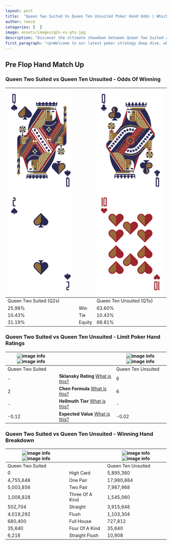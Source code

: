 ```yaml
---
layout: post
title:  "Queen Two Suited Vs Queen Ten Unsuited Poker Hand Odds | Which Is The Better Hand In Poker? A Complete Guide"
author: reece
categories: [  ]
image: assets/images/q2s-vs-qto.jpg
description: "Discover the ultimate showdown between Queen Two Suited and Queen Ten Unsuited in poker! Uncover the odds, strategies, and scenarios where one hand triumphs over the other. Get ready to up your poker game with this thrilling analysis."
first_paragraph: "<p>Welcome to our latest poker strategy deep dive, where we're pitting two distinct hands against each other in a high-stakes showdown: Queen Two Suited vs Queen Ten Unsuited.</p><p>In the dynamic world of poker, every decision counts, and knowing which hand holds the upper hand is key to your success at the table.</p><p>In this article, we'll dissect these two hands, explore the scenarios where one dominates the other, and equip you with the knowledge to make strategic choices that can tip the odds in your favor.</p><p>Get ready to unravel the intriguing dynamics of these poker hands and elevate your game to new heights.</p>"
---
```




[comment]: # (sp0)

## Pre Flop Hand Match Up

<div class="table hand-ratings" markdown="1"> 



### Queen Two Suited vs Queen Ten Unsuited - Odds Of Winning


    
| ![image info](assets/images/hand1/q.png) ![image info](assets/images/hand1/2.png) |  | ![image info](assets/images/hand2/q.png) ![image info](assets/images/hand2/to.png) |
| -------- | -------- | -------- |
| Queen Two Suited (Q2s) |  | Queen Ten Unsuited (QTo) |
| 25.98% | Win | 63.60% |
| 10.43% | Tie | 10.43% |
| 31.19% | Equity | 68.81% |




[comment]: # (sp1)



### Queen Two Suited vs Queen Ten Unsuited - Limit Poker Hand Ratings


    
| ![image info](https://www.riverpairs.com/assets/images/hand1/q.png) ![image info](https://www.riverpairs.com/assets/images/hand1/2.png) |  | ![image info](https://www.riverpairs.com/assets/images/hand2/q.png) ![image info](https://www.riverpairs.com/assets/images/hand2/to.png) |
| -------- | -------- | -------- |
| Queen Two Suited |  | Queen Ten Unsuited |
| - | **Sklansky Rating** [What is this?](/sklansky-rating-explained) | 6 |
| 2 | **Chen Formula** [What is this?](/chen-formula-explained) | 6 |
| - | **Hellmuth Tier** [What is this?](/Hellmuth-tier-explained) | - |
| -0.12 | **Expected Value** [What is this?](/expected-value-explained) | -0.02 |




[comment]: # (sp2)



### Queen Two Suited vs Queen Ten Unsuited - Winning Hand Breakdown


    
| ![image info](https://www.riverpairs.com/assets/images/hand1/q.png) ![image info](https://www.riverpairs.com/assets/images/hand1/2.png) |  | ![image info](https://www.riverpairs.com/assets/images/hand2/q.png) ![image info](https://www.riverpairs.com/assets/images/hand2/to.png) |
| -------- | -------- | -------- |
| Queen Two Suited |  | Queen Ten Unsuited |
| 0 | High Card | 5,895,360 |
| 4,755,648 | One Pair | 17,980,884 |
| 5,003,856 | Two Pair | 7,987,968 |
| 1,008,828 | Three Of A Kind | 1,545,060 |
| 502,704 | Straight | 3,915,648 |
| 4,019,292 | Flush | 1,103,304 |
| 680,400 | Full House | 727,812 |
| 35,640 | Four Of A Kind | 35,640 |
| 6,216 | Straight Flush | 10,908 |




[comment]: # (sp3)



</div>

[comment]: # (sp4)



[comment]: # (sp5)

